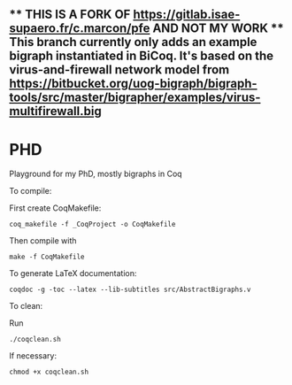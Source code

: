 ** THIS IS A FORK OF https://gitlab.isae-supaero.fr/c.marcon/pfe AND NOT MY WORK **
This branch currently only adds an example bigraph instantiated in BiCoq. It's based
on the virus-and-firewall network model from https://bitbucket.org/uog-bigraph/bigraph-tools/src/master/bigrapher/examples/virus-multifirewall.big
-----------------------------------------------------------------------------------

# PHD

Playground for my PhD, mostly bigraphs in Coq

To compile:

First create CoqMakefile:

    coq_makefile -f _CoqProject -o CoqMakefile

Then compile with

    make -f CoqMakefile

To generate LaTeX documentation: 

    coqdoc -g -toc --latex --lib-subtitles src/AbstractBigraphs.v

To clean:

Run

    ./coqclean.sh

If necessary: 

    chmod +x coqclean.sh

